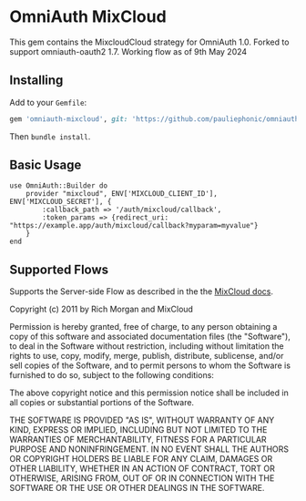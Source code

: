 # OmniAuth MixCloud

This gem contains the MixcloudCloud strategy for OmniAuth 1.0. Forked to support omniauth-oauth2 1.7. Working flow as of 9th May 2024

## Installing

Add to your `Gemfile`:

```ruby
gem 'omniauth-mixcloud', git: 'https://github.com/pauliephonic/omniauth-mixcloud.git'
```

Then `bundle install`.

## Basic Usage

    use OmniAuth::Builder do
    	provider "mixcloud", ENV['MIXCLOUD_CLIENT_ID'], ENV['MIXCLOUD_SECRET'], {
            :callback_path => '/auth/mixcloud/callback',
            :token_params => {redirect_uri: "https://example.app/auth/mixcloud/callback?myparam=myvalue"}
        }
    end

## Supported Flows

Supports the Server-side Flow as described in the the [MixCloud docs](http://www.mixcloud.com/developers/#authorization).

Copyright (c) 2011 by Rich Morgan and MixCloud

Permission is hereby granted, free of charge, to any person obtaining a copy of this software and associated documentation files (the "Software"), to deal in the Software without restriction, including without limitation the rights to use, copy, modify, merge, publish, distribute, sublicense, and/or sell copies of the Software, and to permit persons to whom the Software is furnished to do so, subject to the following conditions:

The above copyright notice and this permission notice shall be included in all copies or substantial portions of the Software.

THE SOFTWARE IS PROVIDED "AS IS", WITHOUT WARRANTY OF ANY KIND, EXPRESS OR IMPLIED, INCLUDING BUT NOT LIMITED TO THE WARRANTIES OF MERCHANTABILITY, FITNESS FOR A PARTICULAR PURPOSE AND NONINFRINGEMENT. IN NO EVENT SHALL THE AUTHORS OR COPYRIGHT HOLDERS BE LIABLE FOR ANY CLAIM, DAMAGES OR OTHER LIABILITY, WHETHER IN AN ACTION OF CONTRACT, TORT OR OTHERWISE, ARISING FROM, OUT OF OR IN CONNECTION WITH THE SOFTWARE OR THE USE OR OTHER DEALINGS IN THE SOFTWARE.